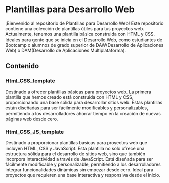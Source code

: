 # Plantillas para Desarrollo Web

¡Bienvenido al repositorio de Plantillas para Desarrollo Web! Este repositorio contiene una colección de plantillas útiles para tus proyectos web. Actualmente, tenemos una plantilla básica construida con HTML y CSS.
Ideales para gente que se inicia en el Desarrollo Web, como estudiantes de Bootcamp o alumnos de grado superior de DAW(Desarrollo de Aplicaciones Web) o DAM(Desarrollo de Aplicaciones Multiplataforma).

## Contenido

### Html_CSS_template
Destinado a ofrecer plantillas básicas para proyectos web. La primera plantilla que hemos creado está construida con HTML y CSS, proporcionando una base sólida para desarrollar sitios web. Estas plantillas están diseñadas para ser fácilmente modificables y personalizables, permitiendo a los desarrolladores ahorrar tiempo en la creación de nuevas páginas web desde cero.

### Html_CSS_JS_template
Destinado a proporcionar plantillas básicas para proyectos web que incluyen HTML, CSS y JavaScript. Esta plantilla no solo ofrece una estructura sólida para el desarrollo de sitios web, sino que también incorpora interactividad a través de JavaScript. Está diseñada para ser fácilmente modificable y personalizable, permitiendo a los desarrolladores integrar funcionalidades dinámicas sin empezar desde cero. Ideal para proyectos que requieren una base interactiva y responsiva desde el inicio.




